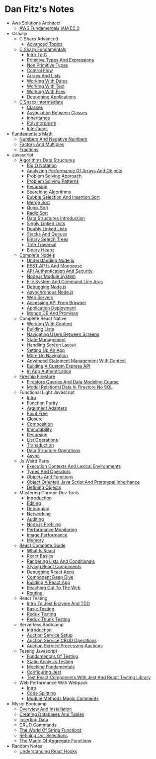 # Dan Fitz's Notes

- Aws Solutions Architect
  * [AWS Fundamentals IAM EC 2](awsSolutionsArchitect/1-aws-fundamentals-iam-ec2.md)
- Csharp
  - C Sharp Advanced
    * [Advanced Topics](csharp/cSharpAdvanced/a-advanced-topics.md)
  - [C Sharp Fundamentals](csharp/cSharpFundamentals/README.md)
    * [Intro To C](csharp/cSharpFundamentals/1-intro-to-c-sharp.md)
    * [Primitive Types And Expressions](csharp/cSharpFundamentals/2-primitive-types-and-expressions.md)
    * [Non Primitive Types](csharp/cSharpFundamentals/3-non-primitive-types.md)
    * [Control Flow](csharp/cSharpFundamentals/4-control-flow.md)
    * [Arrays And Lists](csharp/cSharpFundamentals/5-arrays-and-lists.md)
    * [Working With Dates](csharp/cSharpFundamentals/6-working-with-dates.md)
    * [Working With Text](csharp/cSharpFundamentals/7-working-with-text.md)
    * [Working With Files](csharp/cSharpFundamentals/8-working-with-files.md)
    * [Debugging Applications](csharp/cSharpFundamentals/9-debugging-applications.md)
  - [C Sharp Intermediate](csharp/cSharpIntermediate/README.md)
    * [Classes](csharp/cSharpIntermediate/1-classes.md)
    * [Association Between Classes](csharp/cSharpIntermediate/2-association-between-classes.md)
    * [Inheritance](csharp/cSharpIntermediate/3-inheritance.md)
    * [Polymorphism](csharp/cSharpIntermediate/4-polymorphism.md)
    * [Interfaces](csharp/cSharpIntermediate/5-interfaces.md)
- [Fundamentals Math](fundamentalsMath/README.md)
  * [Numbers And Negative Numbers](fundamentalsMath/1-numbers-and-negative-numbers.md)
  * [Factors And Multiples](fundamentalsMath/2-factors-and-multiples.md)
  * [Fractions](fundamentalsMath/3-fractions.md)
- Javascript
  - [Algorithms Data Structures](javascript/algorithmsDataStructures/README.md)
    * [Big O Notation](javascript/algorithmsDataStructures/a-big-o-notation.md)
    * [Analyzing Performance Of Arrays And Objects](javascript/algorithmsDataStructures/b-analyzing-performance-of-arrays-and-objects.md)
    * [Problem Solving Approach](javascript/algorithmsDataStructures/c-problem-solving-approach.md)
    * [Problem Solving Patterns](javascript/algorithmsDataStructures/d-problem-solving-patterns.md)
    * [Recursion](javascript/algorithmsDataStructures/e-recursion.md)
    * [Searching Algorithms](javascript/algorithmsDataStructures/f-searching-algorithms.md)
    * [Bubble Selection And Insertion Sort](javascript/algorithmsDataStructures/g-bubble-selection-insertion-sort.md)
    * [Merge Sort](javascript/algorithmsDataStructures/h-merge-sort.md)
    * [Quick Sort](javascript/algorithmsDataStructures/i-quick-sort.md)
    * [Radix Sort](javascript/algorithmsDataStructures/j-radix-sort.md)
    * [Data Structures Introduction](javascript/algorithmsDataStructures/k-data-structures-introduction.md)
    * [Singly Linked Lists](javascript/algorithmsDataStructures/l-singly-linked-lists.md)
    * [Doubly Linked Lists](javascript/algorithmsDataStructures/m-doubly-linked-lists.md)
    * [Stacks And Queues](javascript/algorithmsDataStructures/n-stacks-and-queues.md)
    * [Binary Search Trees](javascript/algorithmsDataStructures/o-binary-search-trees.md)
    * [Tree Traversal](javascript/algorithmsDataStructures/p-tree-traversal.md)
    * [Binary Heaps](javascript/algorithmsDataStructures/q-binary-heaps.md)
  - [Complete Nodejs](javascript/completeNodejs/README.md)
    * [Understanding Node.js](javascript/completeNodejs/1-understanding-nodejs.md)
    * [REST AP Is And Mongoose](javascript/completeNodejs/10-rest-apis-and-mongoose.md)
    * [API Authentication And Security](javascript/completeNodejs/11-api-authentication-and-security.md)
    * [Node.js Module System](javascript/completeNodejs/2-nodejs-module-system.md)
    * [File System And Command Line Args](javascript/completeNodejs/3-file-system-and-command-line-args.md)
    * [Debugging Node.js](javascript/completeNodejs/4-debugging-nodejs.md)
    * [Asynchronous Node.js](javascript/completeNodejs/5-asynchronous-nodejs.md)
    * [Web Servers](javascript/completeNodejs/6-web-servers.md)
    * [Accessing API From Browser](javascript/completeNodejs/7-accessing-api-from-browser.md)
    * [Application Deployment](javascript/completeNodejs/8-application-deployment.md)
    * [Mongo DB And Promises](javascript/completeNodejs/9-mongodb-and-promises.md)
  - Complete React Native
    * [Working With Content](javascript/completeReactNative/a-working-with-content.md)
    * [Building Lists](javascript/completeReactNative/b-building-lists.md)
    * [Navigating Users Between Screens](javascript/completeReactNative/c-navigating-users-between-screens.md)
    * [State Management](javascript/completeReactNative/d-state-management.md)
    * [Handling Screen Layout](javascript/completeReactNative/e-handling-screen-layout.md)
    * [Setting Up An App](javascript/completeReactNative/f-setting-up-an-app.md)
    * [More On Navigation](javascript/completeReactNative/g-more-on-navigation.md)
    * [Advanced Statement Management With Context](javascript/completeReactNative/h-advanced-state-management-with-context.md)
    * [Building A Custom Express API](javascript/completeReactNative/i-building-a-custom-express-api.md)
    * [In App Authentication](javascript/completeReactNative/j-in-app-authentication.md)
  - [Fireship Firestore](javascript/fireshipFirestore/README.md)
    * [Firestore Queries And Data Modeling Course](javascript/fireshipFirestore/firestore-queries-and-data-modeling-course.md)
    * [Model Relational Data In Firestore No SQL](javascript/fireshipFirestore/relational-data-in-firestore.md)
  - Functional Light Javascript
    * [Intro](javascript/functionalLightJavascript/a-intro.md)
    * [Function Purity](javascript/functionalLightJavascript/b-function-purity.md)
    * [Argument Adapters](javascript/functionalLightJavascript/c-argument-adapters.md)
    * [Point Free](javascript/functionalLightJavascript/d-point-free.md)
    * [Closure](javascript/functionalLightJavascript/e-closure.md)
    * [Composition](javascript/functionalLightJavascript/f-composition.md)
    * [Immutability](javascript/functionalLightJavascript/g-immutability.md)
    * [Recursion](javascript/functionalLightJavascript/h-recursion.md)
    * [List Operations](javascript/functionalLightJavascript/i-list-operations.md)
    * [Transduction](javascript/functionalLightJavascript/j-transduction.md)
    * [Data Structure Operations](javascript/functionalLightJavascript/k-data-structure-operations.md)
    * [Async](javascript/functionalLightJavascript/l-async.md)
  - Js Weird Parts
    * [Execution Contexts And Lexical Environments](javascript/jsWeirdParts/1-execution-contexts-and-lexical-environments.md)
    * [Types And Operators](javascript/jsWeirdParts/2-types-and-operators.md)
    * [Objects And Functions](javascript/jsWeirdParts/3-objects-and-functions.md)
    * [Object Oriented Java Script And Prototypal Inheritance](javascript/jsWeirdParts/4-object-oriented-javascript-and-prototypal-inheritance.md)
    * [Defining Objects](javascript/jsWeirdParts/5-defining-objects.md)
  - Mastering Chrome Dev Tools
    * [Introduction](javascript/masteringChromeDevTools/a-introduction.md)
    * [Editing](javascript/masteringChromeDevTools/b-editing.md)
    * [Debugging](javascript/masteringChromeDevTools/c-debugging.md)
    * [Networking](javascript/masteringChromeDevTools/d-networking.md)
    * [Auditing](javascript/masteringChromeDevTools/e-auditing.md)
    * [Node.js Profiling](javascript/masteringChromeDevTools/f-nodejs-profiling.md)
    * [Performance Monitoring](javascript/masteringChromeDevTools/g-performance-monitoring.md)
    * [Image Performance](javascript/masteringChromeDevTools/h-image-performance.md)
    * [Memory](javascript/masteringChromeDevTools/j-memory.md)
  - [React Complete Guide](javascript/reactCompleteGuide/README.md)
    * [What Is React](javascript/reactCompleteGuide/1-what-is-react.md)
    * [React Basics](javascript/reactCompleteGuide/2-react-basics.md)
    * [Rendering Lists And Conditionals](javascript/reactCompleteGuide/3-rendering-lists-and-conditionals.md)
    * [Styling React Components](javascript/reactCompleteGuide/4-styling-react-components.md)
    * [Debugging React Apps](javascript/reactCompleteGuide/5-debugging-react-apps.md)
    * [Component Deep Dive](javascript/reactCompleteGuide/6-component-deep-dive.md)
    * [Building A React App](javascript/reactCompleteGuide/7-building-a-react-app.md)
    * [Reaching Out To The Web](javascript/reactCompleteGuide/8-reaching-out-to-the-web.md)
    * [Routing](javascript/reactCompleteGuide/9-routing.md)
  - React Testing
    * [Intro To Jest Enzyme And TDD](javascript/reactTesting/1-intro-to-jest-enzyme-tdd.md)
    * [Basic Testing](javascript/reactTesting/2-basic-testing.md)
    * [Redux Testing](javascript/reactTesting/3-redux-testing.md)
    * [Redux Thunk Testing](javascript/reactTesting/4-redux-thunk-testing.md)
  - Serverless Bootcamp
    * [Introduction](javascript/serverlessBootcamp/a-introduction.md)
    * [Auction Service Setup](javascript/serverlessBootcamp/b-auction-service-setup.md)
    * [Auction Service CRUD Operations](javascript/serverlessBootcamp/c-auction-service-crud-operations.md)
    * [Auction Service Processing Auctions](javascript/serverlessBootcamp/d-auction-service-processing-auctions.md)
  - Testing Javascript
    * [Fundamentals Of Testing](javascript/testingJavascript/1-fundamentals-of-testing.md)
    * [Static Analysis Testing](javascript/testingJavascript/2-static-analysis-testing.md)
    * [Mocking Fundamentals](javascript/testingJavascript/3-mocking-fundamentals.md)
    * [Configuring Jest](javascript/testingJavascript/4-configuring-jest.md)
    * [Test React Components With Jest And React Testing Library](javascript/testingJavascript/5-test-react-components-with-jest-and-react-testing-library.md)
  - Web Performance With Webpack
    * [Intro](javascript/webPerformanceWithWebpack/a-intro.md)
    * [Code Splitting](javascript/webPerformanceWithWebpack/b-code-splitting.md)
    * [Module Methods Magic Comments](javascript/webPerformanceWithWebpack/c-module-methods-and-magic-comments.md)
- Mysql Bootcamp
  * [Overview And Installation](mysqlBootcamp/1-overview-and-installation.md)
  * [Creating Databases And Tables](mysqlBootcamp/2-creating-databases-and-tables.md)
  * [Inserting Data](mysqlBootcamp/3-inserting-data.md)
  * [CRUD Commands](mysqlBootcamp/4-crud-commands.md)
  * [The World Of String Functions](mysqlBootcamp/5-the-world-of-string-functions.md)
  * [Refining Our Selections](mysqlBootcamp/6-refining-our-selections.md)
  * [The Magic Of Aggregate Functions](mysqlBootcamp/7-the-magic-of-aggregate-functions.md)
- Random Notes
  * [Understanding React Hooks](randomNotes/understanding-react-hooks.md)

